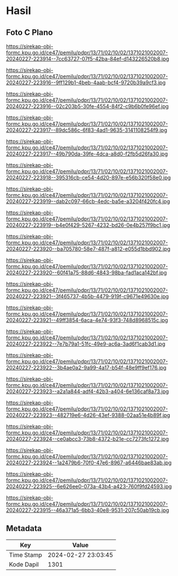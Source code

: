 # Hasil

## Foto C Plano

https://sirekap-obj-formc.kpu.go.id/ce47/pemilu/pdpr/13/71/02/10/02/1371021002007-20240227-223914--7cc63727-07f5-42ba-84ef-d143226520b8.jpg

https://sirekap-obj-formc.kpu.go.id/ce47/pemilu/pdpr/13/71/02/10/02/1371021002007-20240227-223916--9ff129b1-4beb-4aab-bcf4-9720b39a9cf3.jpg

https://sirekap-obj-formc.kpu.go.id/ce47/pemilu/pdpr/13/71/02/10/02/1371021002007-20240227-223916--02c203b5-30fe-4554-84f2-c9b6b0fe96ef.jpg

https://sirekap-obj-formc.kpu.go.id/ce47/pemilu/pdpr/13/71/02/10/02/1371021002007-20240227-223917--89dc586c-6f83-4ad1-9635-3141108254f9.jpg

https://sirekap-obj-formc.kpu.go.id/ce47/pemilu/pdpr/13/71/02/10/02/1371021002007-20240227-223917--49b790da-39fe-4dca-a8d0-f2fb5d26fa30.jpg

https://sirekap-obj-formc.kpu.go.id/ce47/pemilu/pdpr/13/71/02/10/02/1371021002007-20240227-223918--395316cb-ce54-4d20-897e-e56b320f58e0.jpg

https://sirekap-obj-formc.kpu.go.id/ce47/pemilu/pdpr/13/71/02/10/02/1371021002007-20240227-223919--dab2c097-66cb-4edc-ba5e-a3204f420fc4.jpg

https://sirekap-obj-formc.kpu.go.id/ce47/pemilu/pdpr/13/71/02/10/02/1371021002007-20240227-223919--b4e0f429-5267-4232-bd26-0e4b257f9bc1.jpg

https://sirekap-obj-formc.kpu.go.id/ce47/pemilu/pdpr/13/71/02/10/02/1371021002007-20240227-223920--ba705780-58e7-487f-a812-e055d1bbd902.jpg

https://sirekap-obj-formc.kpu.go.id/ce47/pemilu/pdpr/13/71/02/10/02/1371021002007-20240227-223920--60f41a75-88d6-4843-98ba-fad1aca142bf.jpg

https://sirekap-obj-formc.kpu.go.id/ce47/pemilu/pdpr/13/71/02/10/02/1371021002007-20240227-223921--3f465737-4b5b-4479-919f-c9671e49630e.jpg

https://sirekap-obj-formc.kpu.go.id/ce47/pemilu/pdpr/13/71/02/10/02/1371021002007-20240227-223921--49ff3854-6aca-4e74-93f3-748d8968515c.jpg

https://sirekap-obj-formc.kpu.go.id/ce47/pemilu/pdpr/13/71/02/10/02/1371021002007-20240227-223922--7e7b79a1-51fc-49e9-ac6a-3ad6f1cab3d1.jpg

https://sirekap-obj-formc.kpu.go.id/ce47/pemilu/pdpr/13/71/02/10/02/1371021002007-20240227-223922--3b4ae0a2-9a99-4a17-b54f-48e9ff9ef176.jpg

https://sirekap-obj-formc.kpu.go.id/ce47/pemilu/pdpr/13/71/02/10/02/1371021002007-20240227-223923--a2a1a844-adf4-42b3-a404-6e136caf8a73.jpg

https://sirekap-obj-formc.kpu.go.id/ce47/pemilu/pdpr/13/71/02/10/02/1371021002007-20240227-223923--482719e6-4d26-43ef-9388-02aa51e4b89f.jpg

https://sirekap-obj-formc.kpu.go.id/ce47/pemilu/pdpr/13/71/02/10/02/1371021002007-20240227-223924--ce0abcc3-73b8-4372-b21e-cc7273fc1272.jpg

https://sirekap-obj-formc.kpu.go.id/ce47/pemilu/pdpr/13/71/02/10/02/1371021002007-20240227-223924--1a2479b6-70f0-47e6-8967-a6446bae83ab.jpg

https://sirekap-obj-formc.kpu.go.id/ce47/pemilu/pdpr/13/71/02/10/02/1371021002007-20240227-223925--6e626ee0-073a-43b4-a423-760f9fd24593.jpg

https://sirekap-obj-formc.kpu.go.id/ce47/pemilu/pdpr/13/71/02/10/02/1371021002007-20240227-223915--46a371a5-6bb3-40e8-9531-207c50ab19cb.jpg


## Metadata

| Key        | Value               |
| ---------- | ------------------- |
| Time Stamp | 2024-02-27 23:03:45 |
| Kode Dapil | 1301                |



